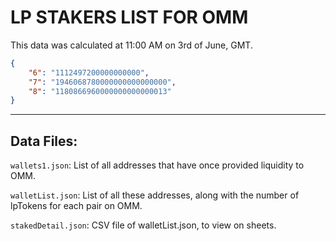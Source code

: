 # LP STAKERS LIST FOR OMM

This data was calculated at 11:00 AM on 3rd of June, GMT.

```json
{
    "6": "1112497200000000000",
    "7": "1946068780000000000000000", 
    "8": "1180866960000000000000013"
}
```

---
## Data Files:

`wallets1.json`: List of all addresses that have once provided liquidity to OMM.

`walletList.json`: List of all these addresses, along with the number of lpTokens for each pair on OMM.

`stakedDetail.json`: CSV file of walletList.json, to view on sheets.